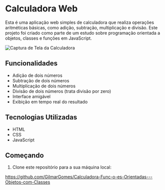 # Calculadora Web

Esta é uma aplicação web simples de calculadora que realiza operações aritméticas básicas, como adição, subtração, multiplicação e divisão. Este projeto foi criado como parte de um estudo sobre programação orientada a objetos, classes e funções em JavaScript.

![Captura de Tela da Calculadora](Tela.png)

## Funcionalidades

- Adição de dois números
- Subtração de dois números
- Multiplicação de dois números
- Divisão de dois números (trata divisão por zero)
- Interface amigável
- Exibição em tempo real do resultado

## Tecnologias Utilizadas

- HTML
- CSS
- JavaScript

## Começando

1. Clone este repositório para a sua máquina local:

https://github.com/GilmarGomes/Calculadora-Func-o-es-Orientadas---Objetos-com-Classes

